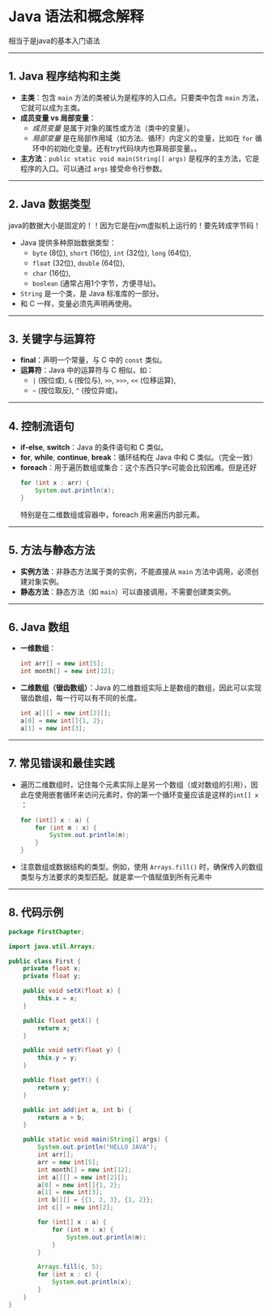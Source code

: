 
# Java 语法和概念解释

相当于是java的基本入门语法

---

## 1. Java 程序结构和主类

- **主类**：包含 `main` 方法的类被认为是程序的入口点。只要类中包含 `main` 方法，它就可以成为主类。
- **成员变量 vs 局部变量**： 
    - *成员变量* 是属于对象的属性或方法（类中的变量）。
    - *局部变量* 是在局部作用域（如方法、循环）内定义的变量，比如在 `for` 循环中的初始化变量。还有try代码块内也算局部变量。。
- **主方法**：`public static void main(String[] args)` 是程序的主方法，它是程序的入口。可以通过 `args` 接受命令行参数。

---

## 2. Java 数据类型
java的数据大小是固定的！！因为它是在jvm虚拟机上运行的！要先转成字节码！
- Java 提供多种原始数据类型：
    - `byte` (8位), `short` (16位), `int` (32位), `long` (64位),
    - `float` (32位), `double` (64位),
    - `char` (16位),
    - `boolean` (通常占用1个字节，方便寻址)。
- `String` 是一个类，是 Java 标准库的一部分。
- 和 C 一样，变量必须先声明再使用。

---

## 3. 关键字与运算符

- **final**：声明一个常量，与 C 中的 `const` 类似。
- **运算符**：Java 中的运算符与 C 相似，如：
    - `|` (按位或), `&` (按位与), `>>`, `>>>`, `<<` (位移运算),
    - `~` (按位取反), `^` (按位异或)。

---

## 4. 控制流语句

- **if-else**, **switch**：Java 的条件语句和 C 类似。
- **for**, **while**, **continue**, **break**：循环结构在 Java 中和 C 类似。（完全一致）
- **foreach**：用于遍历数组或集合：这个东西只学c可能会比较困难。但是还好
    ```java
    for (int x : arr) {
        System.out.println(x);
    }
    ```
    特别是在二维数组或容器中，foreach 用来遍历内部元素。

---

## 5. 方法与静态方法

- **实例方法**：非静态方法属于类的实例，不能直接从 `main` 方法中调用，必须创建对象实例。
- **静态方法**：静态方法（如 `main`）可以直接调用，不需要创建类实例。

---

## 6. Java 数组

- **一维数组**：
    ```java
    int arr[] = new int[5];
    int month[] = new int[12];
    ```
- **二维数组（锯齿数组）**：Java 的二维数组实际上是数组的数组，因此可以实现锯齿数组，每一行可以有不同的长度。
    ```java
    int a[][] = new int[2][];
    a[0] = new int[]{1, 2};
    a[1] = new int[3];
    ```

---

## 7. 常见错误和最佳实践

- 遍历二维数组时，记住每个元素实际上是另一个数组（或对数组的引用），因此在使用嵌套循环来访问元素时，你的第一个循环变量应该是这样的`int[] x  `：
    ```java
    for (int[] x : a) {
        for (int m : x) {
            System.out.println(m);
        }
    }
    ```
- 注意数组或数据结构的类型。例如，使用 `Arrays.fill()` 时，确保传入的数组类型与方法要求的类型匹配。就是拿一个值赋值到所有元素中

---

## 8. 代码示例

```java
package FirstChapter;

import java.util.Arrays;

public class First {
    private float x;
    private float y;

    public void setX(float x) {
        this.x = x;
    }

    public float getX() {
        return x;
    }

    public void setY(float y) {
        this.y = y;
    }

    public float getY() {
        return y;
    }

    public int add(int a, int b) {
        return a + b;
    }

    public static void main(String[] args) {
        System.out.println("HELLO JAVA");
        int arr[];
        arr = new int[5];
        int month[] = new int[12];
        int a[][] = new int[2][];
        a[0] = new int[]{1, 2};
        a[1] = new int[3];
        int b[][] = {{1, 2, 3}, {1, 2}};
        int c[] = new int[2];

        for (int[] x : a) {
            for (int m : x) {
                System.out.println(m);
            }
        }

        Arrays.fill(c, 5);
        for (int x : c) {
            System.out.println(x);
        }
    }
}
```
